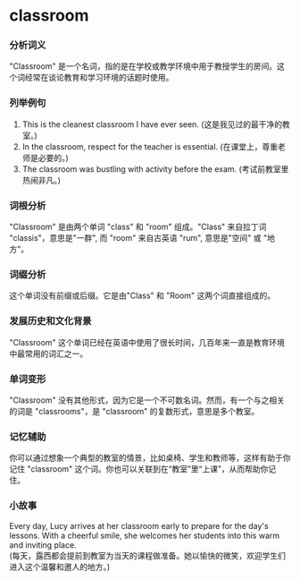 # classroom

### 分析词义

  

"Classroom" 是一个名词，指的是在学校或教学环境中用于教授学生的房间。这个词经常在谈论教育和学习环境的话题时使用。

  

### 列举例句

  

1.  This is the cleanest classroom I have ever seen. (这是我见过的最干净的教室。)
2.  In the classroom, respect for the teacher is essential. (在课堂上，尊重老师是必要的。)
3.  The classroom was bustling with activity before the exam. (考试前教室里热闹非凡。)

  

### 词根分析

  

"Classroom" 是由两个单词 "class" 和 "room" 组成。"Class" 来自拉丁词 "classis"，意思是"一群", 而 "room" 来自古英语 "rum", 意思是"空间" 或 "地方"。

  

### 词缀分析

  

这个单词没有前缀或后缀。它是由"Class" 和 "Room" 这两个词直接组成的。

  

### 发展历史和文化背景

  

"Classroom" 这个单词已经在英语中使用了很长时间，几百年来一直是教育环境中最常用的词汇之一。

  

### 单词变形

  

"Classroom" 没有其他形式，因为它是一个不可数名词。然而，有一个与之相关的词是 "classrooms"，是 "classroom" 的复数形式，意思是多个教室。

  

### 记忆辅助

  

你可以通过想象一个典型的教室的情景，比如桌椅、学生和教师等，这样有助于你记住 "classroom" 这个词。你也可以关联到在“教室”里“上课”，从而帮助你记住。

  

### 小故事

  

Every day, Lucy arrives at her classroom early to prepare for the day's lessons. With a cheerful smile, she welcomes her students into this warm and inviting place.  
(每天，露西都会提前到教室为当天的课程做准备。她以愉快的微笑，欢迎学生们进入这个温馨和邀人的地方。)
